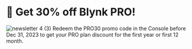 # 🎁 Get 30% off Blynk PRO!
![newsletter 4 (3)](https://github.com/blynkkk/news/assets/120122081/8a44b7fa-b1cd-49a3-86e2-531735123cd0)
Redeem the PRO30 promo code in the Console before Dec 31, 2023 to get your PRO plan discount for the first year or first 12 month.
